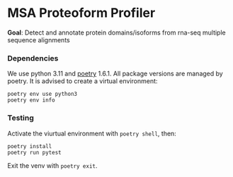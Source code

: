 # MSA Proteoform Profiler

**Goal**: Detect and annotate protein domains/isoforms from rna-seq multiple sequence alignments



### Dependencies

We use python 3.11 and [poetry](https://github.com/python-poetry/poetry) 1.6.1.
All package versions are managed by poetry. It is advised to create a virtual environment:
```
poetry env use python3
poetry env info
```

### Testing

Activate the viurtual environment with `poetry shell`, then:
```
poetry install
poetry run pytest
```
Exit the venv with `poetry exit`.
